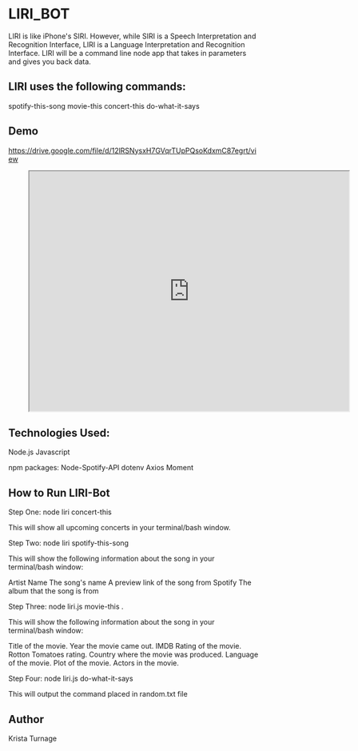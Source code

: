 # LIRI_BOT

LIRI is like iPhone's SIRI. However, while SIRI is a Speech Interpretation and Recognition Interface, LIRI is a Language Interpretation and Recognition Interface. LIRI will be a command line node app that takes in parameters and gives you back data.

## LIRI uses the following commands:
spotify-this-song
movie-this
concert-this
do-what-it-says

## Demo 
https://drive.google.com/file/d/12lRSNysxH7GVqrTUpPQsoKdxmC87egrt/view
<figure>
<iframe src="https://drive.google.com/file/d/12lRSNysxH7GVqrTUpPQsoKdxmC87egrt/preview" width="640" height="480"></iframe>
</figure>

## Technologies Used:
Node.js
Javascript

npm packages:
Node-Spotify-API
dotenv
Axios
Moment

## How to Run LIRI-Bot
Step One: node liri concert-this <band or artist>

This will show all upcoming concerts in your terminal/bash window.

Step Two: node liri spotify-this-song <song name>

This will show the following information about the song in your terminal/bash window:

Artist Name
The song's name
A preview link of the song from Spotify
The album that the song is from

Step Three: node liri.js movie-this <movie name>.

This will show the following information about the song in your terminal/bash window:

Title of the movie.
Year the movie came out.
IMDB Rating of the movie.
Rotton Tomatoes rating.
Country where the movie was produced.
Language of the movie.
Plot of the movie.
Actors in the movie.

Step Four: node liri.js do-what-it-says

This will output the command placed in random.txt file

## Author
Krista Turnage
